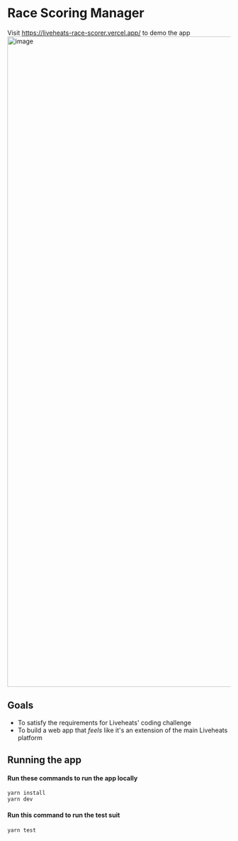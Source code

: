 # Race Scoring Manager
Visit https://liveheats-race-scorer.vercel.app/ to demo the app
<img width="1465" alt="image" src="https://github.com/user-attachments/assets/e6556ac3-9f2f-4279-b8a5-0d9a106515be" />

## Goals
- To satisfy the requirements for Liveheats' coding challenge
- To build a web app that _feels_ like it's an extension of the main Liveheats platform

## Running the app

#### Run these commands to run the app locally
```
yarn install
yarn dev
```

#### Run this command to run the test suit
```
yarn test
```

